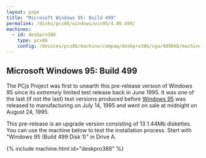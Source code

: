 ```yaml
---
layout: page
title: "Microsoft Windows 95: Build 499"
permalink: /disks/pcx86/windows/win95/4.00.499/
machines:
  - id: deskpro386
    type: pcx86
    config: /devices/pcx86/machine/compaq/deskpro386/vga/4096kb/machine.xml
---
```


Microsoft Windows 95: Build 499
-------------------------------

The PCjs Project was first to unearth this pre-release version of Windows 95 since its *extremely* limited
test release back in June 1995.  It was one of the last (if not *the* last) test versions produced before
[Windows 95](/disks/pcx86/windows/win95/4.00.950/) was released to manufacturing on July 14, 1995 and went on sale
at midnight on August 24, 1995.

This pre-release is an upgrade version consisting of 13 1.44Mb diskettes.  You can use the machine below to test the
installation process.  Start with "Windows 95 (Build 499 Disk 1)" in Drive A.

{% include machine.html id="deskpro386" %}
